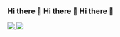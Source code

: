 ### Hi there 👋 Hi there 👋 Hi there 👋
<a href="https://github.com/anuraghazra/github-readme-stats">
  <img align="top"  src="https://github-readme-stats.vercel.app/api?username=yohei04&count_private=true&show_icons=true" />
</a>
<a href="https://github.com/anuraghazra/github-readme-stats">
  <img align="top" src="https://github-readme-stats.vercel.app/api/top-langs/?username=yohei04&layout=compact" />
</a>


<!--
**yohei04/yohei04** is a ✨ _special_ ✨ repository because its `README.md` (this file) appears on your GitHub profile.

Here are some ideas to get you started:

- 🔭 I’m currently working on ...
- 🌱 I’m currently learning ...
- 👯 I’m looking to collaborate on ...
- 🤔 I’m looking for help with ...
- 💬 Ask me about ...
- 📫 How to reach me: ...
- 😄 Pronouns: ...
- ⚡ Fun fact: ...
-->
